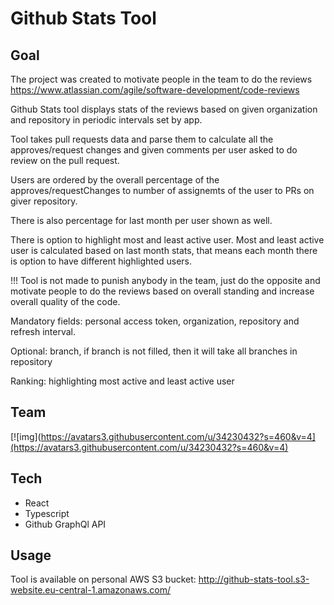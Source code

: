 # Github Stats Tool

## Goal

The project was created to motivate people in the team to do the reviews https://www.atlassian.com/agile/software-development/code-reviews

Github Stats tool displays stats of the reviews based on given organization and repository in periodic intervals set by app. 

Tool takes pull requests data and parse them to calculate all the approves/request changes and given comments per user asked to do review on the pull request.

Users are ordered by the overall percentage of the approves/requestChanges to number of assignemts of the user to PRs on giver repository.

There is also percentage for last month per user shown as well.

There is option to highlight most and least active user. Most and least active user is calculated based on last month stats, that means each month there is option to have
different highlighted users.

!!! Tool is not made to punish anybody in the team, just do the opposite and motivate people to do the reviews based on overall standing and increase overall quality 
of the code.

Mandatory fields: personal access token, organization, repository and refresh interval.

Optional: branch, if branch is not filled, then it will take all branches in repository

Ranking: highlighting most active and least active user

## Team

[![img](https://avatars3.githubusercontent.com/u/34230432?s=460&v=4](https://avatars3.githubusercontent.com/u/34230432?s=460&v=4)


## Tech

- React
- Typescript
- Github GraphQl API

## Usage

Tool is available on personal AWS S3 bucket: http://github-stats-tool.s3-website.eu-central-1.amazonaws.com/